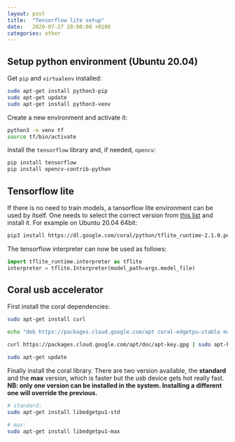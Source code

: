 ```yaml
---
layout: post
title:  "Tensorflow lite setup"
date:   2020-07-27 20:00:00 +0100
categories: other
---
```


## Setup python environment (Ubuntu 20.04)

Get `pip` and `virtualenv` installed:
```bash
sudo apt-get install python3-pip
sudo apt-get update
sudo apt-get install python3-venv
```
Create a new environment and activate it:
```bash
python3 -m venv tf
source tf/bin/activate
```

Install the `tensorflow` library and, if needed, `opencv`:
```bash
pip install tensorflow
pip install opencv-contrib-python
```


## Tensorflow lite
If there is no need to train models, a tansorflow lite environment can be used by itself. One needs to select the correct version from [this list](https://www.tensorflow.org/lite/guide/python) and install it. For example on Ubuntu 20.04 64bit:
```bash
pip3 install https://dl.google.com/coral/python/tflite_runtime-2.1.0.post1-cp37-cp37m-linux_x86_64.whl
```

The tensorflow interpreter can now be used as follows:
```python
import tflite_runtime.interpreter as tflite
interpreter = tflite.Interpreter(model_path=args.model_file)
```


## Coral usb accelerator
First install the coral dependencies:
```bash
sudo apt-get install curl

echo "deb https://packages.cloud.google.com/apt coral-edgetpu-stable main" | sudo tee /etc/apt/sources.list.d/coral-edgetpu.list

curl https://packages.cloud.google.com/apt/doc/apt-key.gpg | sudo apt-key add -

sudo apt-get update
```

Finally install the coral library. There are two version available, the **standard** and the **max** version, which is faster but the usb device gets hot really fast. **NB: only one version can be installed in the system. Installing a different one will override the previous.**
```bash
# standard:
sudo apt-get install libedgetpu1-std

# max:
sudo apt-get install libedgetpu1-max
```
